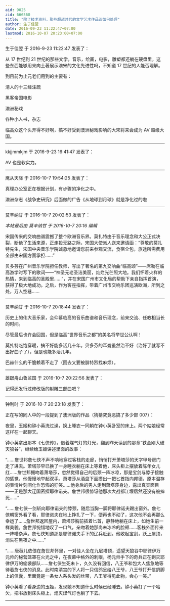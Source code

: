 ```yaml
---
aid: 9025
zid: 666560
title: "除了技术资料，那些超越时代的文学艺术作品该如何处理"
author: 生于佳翌
date: 2016-09-23 11:22:47+07:00
lastmod: 2016-10-07 20:23:00+07:00
---
```


生于佳翌 于 2016-9-23 11:22:47 发表了：

从 17 世纪到 21 世纪的那些文学，音乐，绘画，电影，雕塑都还躺在硬盘里，这些东西能够用来向土著展示澳宋的文化先进性吗，不知道 17 世纪的人能否理解。

到目前为止元老们用到的主要有：

清人的十三经注疏

黑客帝国电影

澳洲秘戏

各种小人书，杂志

临高众这个头开得不好啊，搞不好受到澳洲秘戏影响的大宋将来会成为 AV 超级大国。

---

kkjjmmkjm 于 2016-9-23 16:41:47 发表了：

AV 也是软实力。

---

鹰从天降 于 2016-10-7 19:54:25 发表了：

真理办公室正在根据计划，有步骤的净化之中。

澳洲杂志《战争史研究》后面做的广告《从地球到月球》就是净化过的啦

---

莫辛纳甘 于 2016-10-7 20:02:53 发表了：

_本帖最后由 莫辛纳甘 于 2016-10-7 20:16 编辑_

宋国传来的交响曲谱震撼了整个欧洲音乐界。莫扎特由于音乐理念和大公正式决裂，断绝了生活来源，正走投无路之际，宋国大使派人送来邀请函：“尊敬的莫扎特先生，宋国中央音乐学院诚恳地邀请您前来参观交流，食宿全包，旅途所需费用全部由宋国方面承担……”

贝多芬在广州音乐学院担任教师，写出了著名的第九交响曲“临高颂”——席勒在临高游学时写下的歌词——“神圣元老圣洁美丽，灿烂光芒照大地。我们怀着火样的热情，来到临高的圣殿里……”，并在宋国广州市文化局的帮助下亲自指挥首演，获得了极大地成功。之后，作为客座指挥，带着广州市交响乐团巡演欧洲，所到之处，万人空巷……

---

莫辛纳甘 于 2016-10-7 20:18:44 发表了：

历史上的伟大音乐家，会仰慕临高的音乐曲谱和音乐理念，前来交流、任教相当长的时间。

尽管最后也许会回国，但是临高“世界音乐之都”的美名将举世公认啊！

莫扎特吃饱穿暖，搞不好能多活几十年。贝多芬的耳聋虽然治不好（治好了就写不出好曲子了），但是也能多活几年。

巴赫什么的干脆赖着不走了（回去又要被腓特烈找麻烦）。

---

雄踞舟山鲁监国 于 2016-10-7 20:22:56 发表了：

记得还发行过修改版的射雕三部曲吧？

---

钟利时 于 2016-10-7 20:23:18 发表了：

正在写的同人中的一段提到了澳洲版的作品（猜猜究竟恶搞了多少部 007）：

夜里，玉姬和钟小英洗过澡，换上睡衣一同躺在钟小英卧室的床上。两个姑娘经常这样在一起聊天。

钟小英拿出那本《七侠传》，借着煤气灯的灯光，翻到昨天读到的那章“铁金刚大破天狼谷”，继续给玉姬讲述里面的故事：

“……詹世邦詹七侠不声不响地穿过客栈的走廊，悄悄打开萧塔莎的天字甲号房门走了进去。萧塔莎早已换了一身睡衣躺在床上等着他，床头柜上摆放着陈年女儿红……詹世邦拥吻着萧塔莎，忽然觉得自己的后颈一阵冰凉，那是宝剑与脖子接触的感觉，他慢慢地举起双手。萧塔莎从酒盘下面摸出一把匕首指向邦德，原本温存的表情片刻间化作恐怖的狞笑……他身后的男人走到萧塔莎身边，露出真实面目——正是那大辽国密探耶律诺夫。詹世邦很惊讶他那次大战都江堰居然还没有被摔死……”

“……詹七侠一剑斩向耶律诺夫的脖颈，随后当胸一脚将耶律诺夫踢出窗外。詹七侠朝窗外看了看，耶律诺夫在地上挣扎了一下，便再也不动了，这次他不会再那么幸运了……詹世邦返回屋内，萧塔莎胸前插着匕首，静静地躺在床上，如她生前一样美貌。詹世邦惋惜地叹了一口气，亲吻着她那尚未冰冷的脸颊……客栈外面传来一阵嘈杂声。詹七侠知道那是耶律诺夫手下的辽兵赶到。他收起宝剑，跃上屋顶，消失在黑夜之中……”

“……唐薇儿依偎在詹世邦怀里，一对佳人坐在九层塔顶，遥望天狼谷中耶律伊万元帅的秘营笼罩在火光之中，在夜幕中格外的刺眼，杨元帅手下的奇兵正在剿灭耶律伊万的偷袭部队……詹七侠生死未卜，久久没有回信，八王爷和包大人焦急地等待着詹七侠的消息。此时南清宫的下人将一只信鸽呈给八王爷，八王爷打开信鸽脚上的信囊，里面竟是一条女人系头发的丝带，八王爷得见此物，会心一笑。”

钟小英看了看身边的玉姬，发现她不知道什么时候已经睡去。钟小英打了一个哈欠，把书放到床头柜上，熄灭煤气灯也躺了下去。

---
